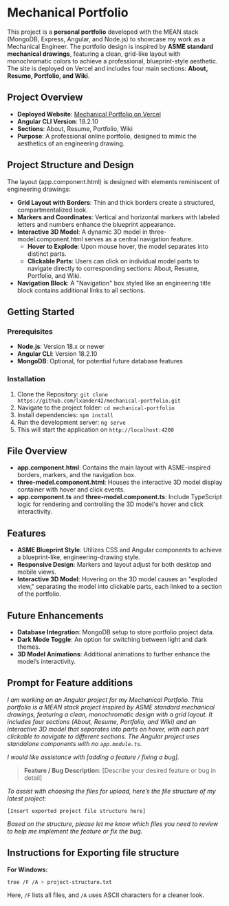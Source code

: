 # Mechanical Portfolio

This project is a **personal portfolio** developed with the MEAN stack (MongoDB, Express, Angular, and Node.js) to showcase my work as a Mechanical Engineer. The portfolio design is inspired by **ASME standard mechanical drawings**, featuring a clean, grid-like layout with monochromatic colors to achieve a professional, blueprint-style aesthetic. The site is deployed on Vercel and includes four main sections: **About, Resume, Portfolio, and Wiki**.

## Project Overview

- **Deployed Website**: [Mechanical Portfolio on Vercel](https://mechanical-portfolio.vercel.app/about)
- **Angular CLI Version**: 18.2.10
- **Sections**: About, Resume, Portfolio, Wiki
- **Purpose**: A professional online portfolio, designed to mimic the aesthetics of an engineering drawing.

## Project Structure and Design

The layout (app.component.html) is designed with elements reminiscent of engineering drawings:

- **Grid Layout with Borders**: Thin and thick borders create a structured, compartmentalized look.
- **Markers and Coordinates**: Vertical and horizontal markers with labeled letters and numbers enhance the blueprint appearance.
- **Interactive 3D Model**: A dynamic 3D model in three-model.component.html serves as a central navigation feature.
    - **Hover to Explode**: Upon mouse hover, the model separates into distinct parts.
    - **Clickable Parts**: Users can click on individual model parts to navigate directly to corresponding sections: About, Resume, Portfolio, and Wiki.
- **Navigation Block**: A "Navigation" box styled like an engineering title block contains additional links to all sections.

## Getting Started

### Prerequisites

- **Node.js**: Version 18.x or newer
- **Angular CLI**: Version 18.2.10
- **MongoDB**: Optional, for potential future database features

### Installation

1. Clone the Repository: `git clone https://github.com/lxander42/mechanical-portfolio.git`
2. Navigate to the project folder: `cd mechanical-portfolio`
3. Install dependencies: `npm install`
4. Run the development server: `ng serve`
5. This will start the application on `http://localhost:4200`

## File Overview

- **app.component.html**: Contains the main layout with ASME-inspired borders, markers, and the navigation box.
- **three-model.component.html**: Houses the interactive 3D model display container with hover and click events.
- **app.component.ts** and **three-model.component.ts**: Include TypeScript logic for rendering and controlling the 3D model's hover and click interactivity.

## Features

- **ASME Blueprint Style**: Utilizes CSS and Angular components to achieve a blueprint-like, engineering-drawing style.
- **Responsive Design**: Markers and layout adjust for both desktop and mobile views.
- **Interactive 3D Model**: Hovering on the 3D model causes an "exploded view," separating the model into clickable parts, each linked to a section of the portfolio.

## Future Enhancements

- **Database Integration**: MongoDB setup to store portfolio project data.
- **Dark Mode Toggle**: An option for switching between light and dark themes.
- **3D Model Animations**: Additional animations to further enhance the model’s interactivity.

## Prompt for Feature additions

_I am working on an Angular project for my Mechanical Portfolio. This portfolio is a MEAN stack project inspired by ASME standard mechanical drawings, featuring a clean, monochromatic design with a grid layout. It includes four sections (About, Resume, Portfolio, and Wiki) and an interactive 3D model that separates into parts on hover, with each part clickable to navigate to different sections. The Angular project uses standalone components with no `app.module.ts`._

_I would like assistance with [adding a feature / fixing a bug]._

> **Feature / Bug Description**: [Describe your desired feature or bug in detail]

_To assist with choosing the files for upload, here’s the file structure of my latest project:_

```plaintext 
[Insert exported project file structure here]
```

_Based on the structure, please let me know which files you need to review to help me implement the feature or fix the bug._

## Instructions for Exporting file structure
**For Windows:**

```bash
tree /F /A > project-structure.txt
```

Here, `/F` lists all files, and `/A` uses ASCII characters for a cleaner look.
